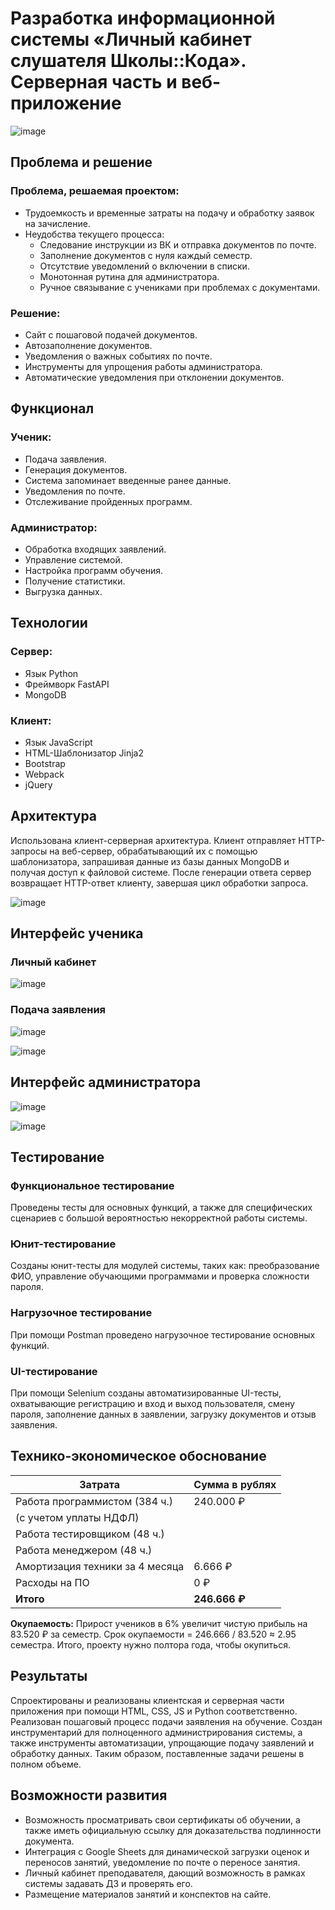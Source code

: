 # Разработка информационной системы «Личный кабинет слушателя Школы::Кода». Серверная часть и веб-приложение
![image](https://github.com/tastydata0/VKR/assets/76962395/dcb83bc1-82d8-41b2-9798-d34dd5736217)

## Проблема и решение

### Проблема, решаемая проектом:
- Трудоемкость и временные затраты на подачу и обработку заявок на зачисление.
- Неудобства текущего процесса:
  - Следование инструкции из ВК и отправка документов по почте.
  - Заполнение документов с нуля каждый семестр.
  - Отсутствие уведомлений о включении в списки.
  - Монотонная рутина для администратора.
  - Ручное связывание с учениками при проблемах с документами.

### Решение:
- Сайт с пошаговой подачей документов.
- Автозаполнение документов.
- Уведомления о важных событиях по почте.
- Инструменты для упрощения работы администратора.
- Автоматические уведомления при отклонении документов.

## Функционал

### Ученик:
- Подача заявления.
- Генерация документов.
- Система запоминает введенные ранее данные.
- Уведомления по почте.
- Отслеживание пройденных программ.

### Администратор:
- Обработка входящих заявлений.
- Управление системой.
- Настройка программ обучения.
- Получение статистики.
- Выгрузка данных.

## Технологии

### Сервер:
- Язык Python
- Фреймворк FastAPI
- MongoDB

### Клиент:
- Язык JavaScript
- HTML-Шаблонизатор Jinja2
- Bootstrap
- Webpack
- jQuery

## Архитектура

Использована клиент-серверная архитектура. Клиент отправляет HTTP-запросы на веб-сервер, обрабатывающий их с помощью шаблонизатора, запрашивая данные из базы данных MongoDB и получая доступ к файловой системе. После генерации ответа сервер возвращает HTTP-ответ клиенту, завершая цикл обработки запроса.

![image](https://github.com/tastydata0/VKR/assets/76962395/908786da-4fd3-467a-858a-b67dbd41db16)

## Интерфейс ученика

### Личный кабинет

![image](https://github.com/tastydata0/VKR/assets/76962395/013db41a-9a89-46c9-b75e-46577f3d8a02)


### Подача заявления

![image](https://github.com/tastydata0/VKR/assets/76962395/190876db-54e1-4fd8-8d31-5c25d1d8208f)

![image](https://github.com/tastydata0/VKR/assets/76962395/432b10b2-30b6-4c66-9d4f-5b68ac6c6b16)


## Интерфейс администратора

![image](https://github.com/tastydata0/VKR/assets/76962395/f1a77560-1189-4b37-b3dd-f24ef1a82b8b)

![image](https://github.com/tastydata0/VKR/assets/76962395/ab792eb7-e653-4a36-951a-aa65ce50e658)


## Тестирование

### Функциональное тестирование
Проведены тесты для основных функций, а также для специфических сценариев с большой вероятностью некорректной работы системы.

### Юнит-тестирование
Созданы юнит-тесты для модулей системы, таких как: преобразование ФИО, управление обучающими программами и проверка сложности пароля.

### Нагрузочное тестирование
При помощи Postman проведено нагрузочное тестирование основных функций.

### UI-тестирование
При помощи Selenium созданы автоматизированные UI-тесты, охватывающие регистрацию и вход и выход пользователя, смену пароля, заполнение данных в заявлении, загрузку документов и отзыв заявления.

## Технико-экономическое обоснование

| Затрата                      | Сумма в рублях    |
|------------------------------|-------------------|
| Работа программистом (384 ч.)| 240.000 ₽         |
| (с учетом уплаты НДФЛ)       |                   |
| Работа тестировщиком (48 ч.) |                   |
| Работа менеджером (48 ч.)    |                   |
| Амортизация техники за 4 месяца| 6.666 ₽         |
| Расходы на ПО                | 0 ₽               |
| **Итого**                    | **246.666 ₽**     |

**Окупаемость:**
Прирост учеников в 6% увеличит чистую прибыль на 83.520 ₽ за семестр. 
Срок окупаемости = 246.666 / 83.520 ≈ 2.95 семестра. 
Итого, проекту нужно полтора года, чтобы окупиться.

## Результаты

Спроектированы и реализованы клиентская и серверная части приложения при помощи HTML, CSS, JS и Python соответственно. Реализован пошаговый процесс подачи заявления на обучение. Создан инструментарий для полноценного администрирования системы, а также инструменты автоматизации, упрощающие подачу заявлений и обработку данных. Таким образом, поставленные задачи решены в полном объеме.

## Возможности развития

- Возможность просматривать свои сертификаты об обучении, а также иметь официальную ссылку для доказательства подлинности документа.
- Интеграция с Google Sheets для динамической загрузки оценок и переносов занятий, уведомление по почте о переносе занятия.
- Личный кабинет преподавателя, дающий возможность в рамках системы задавать ДЗ и проверять его.
- Размещение материалов занятий и конспектов на сайте.
